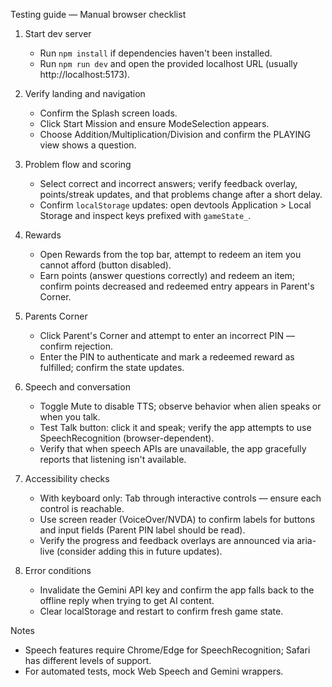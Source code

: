 Testing guide — Manual browser checklist

1. Start dev server
   - Run `npm install` if dependencies haven't been installed.
   - Run `npm run dev` and open the provided localhost URL (usually http://localhost:5173).

2. Verify landing and navigation
   - Confirm the Splash screen loads.
   - Click Start Mission and ensure ModeSelection appears.
   - Choose Addition/Multiplication/Division and confirm the PLAYING view shows a question.

3. Problem flow and scoring
   - Select correct and incorrect answers; verify feedback overlay, points/streak updates, and that problems change after a short delay.
   - Confirm `localStorage` updates: open devtools Application > Local Storage and inspect keys prefixed with `gameState_`.

4. Rewards
   - Open Rewards from the top bar, attempt to redeem an item you cannot afford (button disabled).
   - Earn points (answer questions correctly) and redeem an item; confirm points decreased and redeemed entry appears in Parent's Corner.

5. Parents Corner
   - Click Parent's Corner and attempt to enter an incorrect PIN — confirm rejection.
   - Enter the PIN to authenticate and mark a redeemed reward as fulfilled; confirm the state updates.

6. Speech and conversation
   - Toggle Mute to disable TTS; observe behavior when alien speaks or when you talk.
   - Test Talk button: click it and speak; verify the app attempts to use SpeechRecognition (browser-dependent).
   - Verify that when speech APIs are unavailable, the app gracefully reports that listening isn't available.

7. Accessibility checks
   - With keyboard only: Tab through interactive controls — ensure each control is reachable.
   - Use screen reader (VoiceOver/NVDA) to confirm labels for buttons and input fields (Parent PIN label should be read).
   - Verify the progress and feedback overlays are announced via aria-live (consider adding this in future updates).

8. Error conditions
   - Invalidate the Gemini API key and confirm the app falls back to the offline reply when trying to get AI content.
   - Clear localStorage and restart to confirm fresh game state.

Notes
- Speech features require Chrome/Edge for SpeechRecognition; Safari has different levels of support.
- For automated tests, mock Web Speech and Gemini wrappers.
